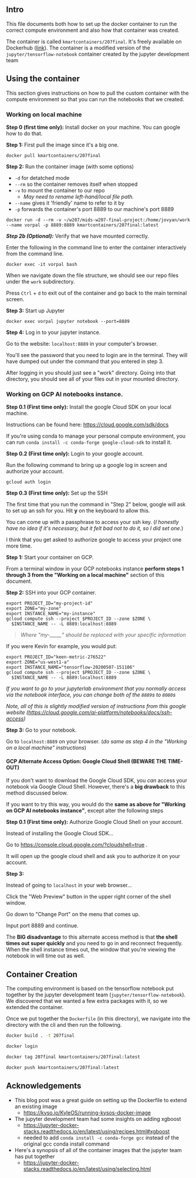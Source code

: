 ## Intro

This file documents both how to set up the docker container to run the correct compute environment and also how that container was created. 

The container is called `kmartcontainers/207final`. It's freely available on Dockerhub ([link](https://hub.docker.com/repository/docker/kmartcontainers/207final)). The container is a modified version of the `jupyter/tensorflow-notebook` container created by the jupyter development team

## Using the container

This section gives instructions on how to pull the custom container with the compute environment so that you can run the notebooks that we created.  

### Working on local machine

**Step 0 (first time only):** Install docker on your machine. You can google how to do that.

**Step 1:** First pull the image since it's a big one.

``` shell
docker pull kmartcontainers/207final
```

**Step 2:** Run the container image (with some options)

* `-d` for detatched mode
* `--rm` so the container removes itself when stopped
* `-v` to mount the container to our repo
  * *May need to rename left-hand/local file path.*
* `--name` gives it 'friendly' name to refer to it by
* `-p` forwards the container's port 8889 to our machine's port 8889

``` shell
docker run -d --rm -v ~/w207/mids-w207-final-project:/home/jovyan/work --name vorpal -p 8889:8889 kmartcontainers/207final:latest
```

***Step 2b (Optional):*** Verify that we have mounted correctly. 

Enter the following in the command line to enter the container interactively from the command line.

``` shell
docker exec -it vorpal bash
```

When we navigate down the file structure, we should see our repo files under the `work` subdirectory.

Press `Ctrl` + `d` to exit out of the container and go back to the main terminal screen.

**Step 3:** Start up Jupyter

``` shell
docker exec vorpal jupyter notebook --port=8889
```

**Step 4:** Log in to your jupyter instance.

Go to the website: `localhost:8889` in your computer's browser. 

You'll see the password that you need to login are in the terminal. They will have dumped out under the command that you entered in step 3.

After logging in you should just see a "work" directory. Going into that directory, you should see all of your files out in your mounted directory.

### Working on GCP AI notebooks instance.

**Step 0.1 (First time only):** Install the google Cloud SDK on your local machine.

Instructions can be found here: https://cloud.google.com/sdk/docs

If you're using conda to manage your personal compute environment, you can run `conda install -c conda-forge google-cloud-sdk` to install it.

**Step 0.2 (First time only):** Login to your google account.

Run the following command to bring up a google log in screen and authorize your account.

``` shell
gcloud auth login
```

**Step 0.3 (First time only):** Set up the SSH

The first time that you run the command in "Step 2" below, google will ask to set up an ssh for you. Hit **y** on the keyboard to allow this. 

You can come up with a passphrase to access your ssh key. (*I honestly have no idea if it's necessary, but it felt bad not to do it, so I did set one.*)

I think that you get asked to authorize google to access your project one more time. 

**Step 1:** Start your container on GCP.

From a terminal window in your GCP notebooks instance **perform steps 1 through 3 from the "Working on a local machine"** section of this document.

**Step 2:** SSH into your GCP container.

``` shell
export PROJECT_ID="my-project-id"
export ZONE="my-zone"
export INSTANCE_NAME="my-instance"
gcloud compute ssh --project $PROJECT_ID --zone $ZONE \
  $INSTANCE_NAME -- -L 8889:localhost:8889
``` 

> *Where "my-_____" should be replaced with your specific information*

If you were Kevin for example, you would put:

``` shell
export PROJECT_ID="keen-metric-276522"
export ZONE="us-west1-a"
export INSTANCE_NAME="tensorflow-20200507-151106"
gcloud compute ssh --project $PROJECT_ID --zone $ZONE \
  $INSTANCE_NAME -- -L 8889:localhost:8889
```

*If you want to go to your jupyterlab environment that you normally access via the notebook interface, you can change both of the `8889`s to `8080`s*

*Note, all of this is slightly modified version of instructions from this google website (https://cloud.google.com/ai-platform/notebooks/docs/ssh-access)*

**Step 3:** Go to your notebook.

Go to `localhost:8889` on your browser. (*do same as step 4 in the "Working on a local machine" instructions*)

#### GCP Alternate Access Option: Google Cloud Shell (BEWARE THE TIME-OUT)

If you don't want to download the Google Cloud SDK, you *can* access your notebook via Google Cloud Shell. However, there's a **big drawback** to this method discussed below.

If you want to try this way, you would do the **same as above for "Working on GCP AI notebooks instance"**, except alter the following steps

**Step 0.1 (First time only):** Authorize Google Cloud Shell on your account. 

Instead of installing the Google Cloud SDK...

Go to https://console.cloud.google.com/?cloudshell=true . 

It will open up the google cloud shell and ask you to authorize it on your account.

**Step 3:** 

Instead of going to `localhost` in your web browser...

Click the "Web Preview" button in the upper right corner of the shell window. 

Go down to "Change Port" on the menu that comes up.

Input port 8889 and continue.


The **BIG disadvantage** to this alternate access method is that **the shell times out super quickly** and you need to go in and reconnect frequently. When the shell instance times out, the window that you're viewing the notebook in will time out as well.

## Container Creation

The computing environment is based on the tensorflow notebook put together by the jupyter development team (`jupyter/tensorflow-notebook`). We discovered that we wanted a few extra packages with it, so we extended the container. 

Once we put together the `Dockerfile` (in this directory), we navigate into the directory with the cli and then run the following.

``` bash
docker build . -t 207final
```

``` bash
docker login
```

``` bash
docker tag 207final kmartcontainers/207final:latest
```

``` bash
docker push kmartcontainers/207final:latest
```

## Acknowledgements

* This blog post was a great guide on setting up the Dockerfile to extend an existing image
  * https://kyso.io/KyleOS/running-kysos-docker-image
* The jupyter development team had some insights on adding xgboost
  * https://jupyter-docker-stacks.readthedocs.io/en/latest/using/recipes.html#xgboost
  * needed to add `conda install -c conda-forge gcc` instead of the original gcc conda install command
* Here's a synopsis of all of the container images that the jupyter team has put together
  * https://jupyter-docker-stacks.readthedocs.io/en/latest/using/selecting.html